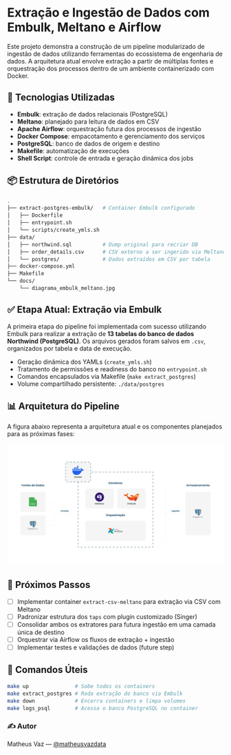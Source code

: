 # Extração e Ingestão de Dados com Embulk, Meltano e Airflow

Este projeto demonstra a construção de um pipeline modularizado de ingestão de dados utilizando ferramentas do ecossistema de engenharia de dados. A arquitetura atual envolve extração a partir de múltiplas fontes e orquestração dos processos dentro de um ambiente containerizado com Docker.

## 🔧 Tecnologias Utilizadas

- **Embulk**: extração de dados relacionais (PostgreSQL)
- **Meltano**: planejado para leitura de dados em CSV
- **Apache Airflow**: orquestração futura dos processos de ingestão
- **Docker Compose**: empacotamento e gerenciamento dos serviços
- **PostgreSQL**: banco de dados de origem e destino
- **Makefile**: automatização de execuções
- **Shell Script**: controle de entrada e geração dinâmica dos jobs

## 📦 Estrutura de Diretórios

```bash
.
├── extract-postgres-embulk/   # Container Embulk configurado
│   ├── Dockerfile
│   ├── entrypoint.sh
│   └── scripts/create_ymls.sh
├── data/
│   ├── northwind.sql          # Dump original para recriar DB
│   ├── order_details.csv      # CSV externo a ser ingerido via Meltano
│   └── postgres/              # Dados extraídos em CSV por tabela
├── docker-compose.yml
├── Makefile
└── docs/
    └── diagrama_embulk_meltano.jpg
```

## ✅ Etapa Atual: Extração via Embulk

A primeira etapa do pipeline foi implementada com sucesso utilizando Embulk para realizar a extração de **13 tabelas do banco de dados Northwind (PostgreSQL)**. Os arquivos gerados foram salvos em `.csv`, organizados por tabela e data de execução.

* Geração dinâmica dos YAMLs (`create_ymls.sh`)
* Tratamento de permissões e readiness do banco no `entrypoint.sh`
* Comandos encapsulados via Makefile (`make extract_postgres`)
* Volume compartilhado persistente: `./data/postgres`

## 📊 Arquitetura do Pipeline

A figura abaixo representa a arquitetura atual e os componentes planejados para as próximas fases:

![Arquitetura do Pipeline](docs/arquitetura_de_extracao_e_ingestao.jpg)

## 🧭 Próximos Passos

* [  ] Implementar container `extract-csv-meltano` para extração via CSV com Meltano
* [  ] Padronizar estrutura dos `taps` com plugin customizado (Singer)
* [  ] Consolidar ambos os extratores para futura ingestão em uma camada única de destino
* [  ] Orquestrar via Airflow os fluxos de extração + ingestão
* [  ] Implementar testes e validações de dados (future step)

## 📌 Comandos Úteis

```bash
make up               # Sobe todos os containers
make extract_postgres # Roda extração do banco via Embulk
make down             # Encerra containers e limpa volumes
make logs_psql        # Acessa o banco PostgreSQL no container
```

### ✍️ Autor

Matheus Vaz — [@matheusvazdata](https://github.com/matheusvazdata)